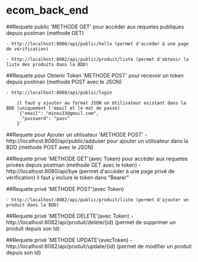 # ecom_back_end

##Requete public 'METHODE GET'
pour accéder aux requetes publiques depuis postman (methode GET)

    - http://localhost:8080/api/public/hello (permet d'accéder à une page de vérification)

    - http://localhost:8082/api/public/produit/liste (permet d'obtenir la liste des produits dans la BDD)

    
##Requete pour Obtenir Token 'METHODE POST'
pour recevoir un token depuis postman (methode POST avec le JSON)

    - http://localhost:8080/api/public/login

        il faut y ajouter au format JSON un Utilisateur existant dans la BDD (uniquement l'email et le mot de passe)
        `{"email": "minou33@gmail.com",
          "password": "pass"
        }`


##Requete pour Ajouter un utilisateur 'METHODE POST'
    - http://localhost:8080/api/public/adduser 
     pour ajouter un utilisateur dans la BDD (methode POST avec le JSON)





##Requete privé 'METHODE GET'(avec Token)
     pour accéder aux requetes privées depuis postman (methode GET avec le token)
    - http://localhost:8080/api/bye (permet d'accéder à une page privé de vérification)
        il faut y inclure le token dans "Bearer" 


##Requete privé 'METHODE POST'(avec Token)

    - http://localhost:8082/api/public/produit/liste (permet d'ajouter un produit dans la BDD)


##Requete privé 'METHODE DELETE'(avec Token)
    - http://localhost:8082/api/produit/delete/{id} (permet de supprimer un produit depuis son Id)


##Requete privé 'METHODE UPDATE'(avecToken)
    - http://localhost:8082/api/produit/update/{id} (permet de modifier un produit depuis son Id)

